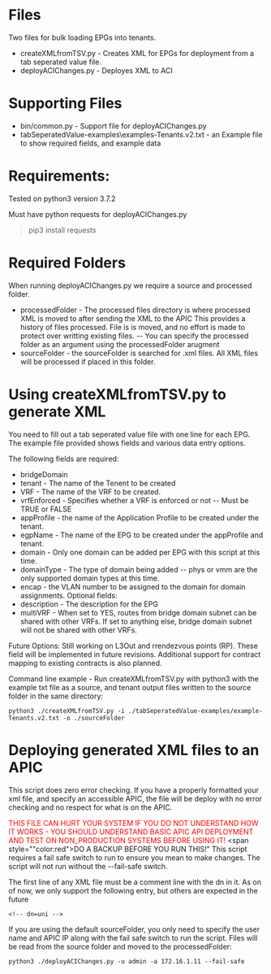 # Files
Two files for bulk loading EPGs into tenants.

- createXMLfromTSV.py - Creates XML for EPGs for deployment from a tab seperated value file.
- deployACIChanges.py - Deployes XML to ACI 

# Supporting Files
- bin/common.py - Support file for deployACIChanges.py
- tabSeperatedValue-examples\examples-Tenants.v2.txt - an Example file to show required fields, and example data

# Requirements:
Tested on python3 version 3.7.2

Must have python requests for deployACIChanges.py

> pip3 install requests

# Required Folders
When running deployACIChanges.py we require a source and processed folder. 

- processedFolder - The processed files directory is where processed XML is moved to after sending the XML to the APIC This provides a history of files processed. File is is moved, and no effort is made to protect over writting existing files.
-- You can specify the processed folder as an argument using the processedFolder arugment
- sourceFolder - the sourceFolder is searched for .xml files. All XML files will be processed if placed in this folder.

# Using createXMLfromTSV.py to generate XML
You need to fill out a tab seperated value file with one line for each EPG. The example file provided shows fields and various data entry options.

The following fields are required:
- bridgeDomain
- tenant - The name of the Tenent to be created
- VRF - The name of the VRF to be created.
- vrfEnforced - Specifies whether a VRF is enforced or not
-- Must be TRUE or FALSE
- appProfile - the name of the Application Profile to be created under the tenant. 
- egpName - The name of the EPG to be created under the appProfile and tenant.
- domain - Only one domain can be added per EPG with this script at this time. 
- domainType - The type of domain being added
-- phys or vmm are the only supported domain types at this time.
- encap - the VLAN number to be assigned to the domain for domain assignments.
Optional fields:
- description - The description for the EPG
- multiVRF - When set to YES, routes from bridge domain subnet can be shared with other VRFs. If set to anything else, bridge domain subnet will not be shared with other VRFs.

Future Options:
Still working on L3Out and rrendezvous points (RP). These field will be implemented in future revisions. Additional support for contract mapping to existing contracts is also planned.

Command line example - Run createXMLfromTSV.py with python3 with the example txt file as a source, and tenant output files written to the source folder in the same directory:

`python3 ./createXMLfromTSV.py -i ./tabSeperatedValue-examples/example-Tenants.v2.txt -o ./sourceFolder`

# Deploying generated XML files to an APIC
This script does zero error checking. If you have a properly formatted your xml file, and specify an accessible APIC, the file will be deploy with no error checking and no respect for what is on the APIC.

<span style="color:red">THIS FILE CAN HURT YOUR SYSTEM IF YOU DO NOT UNDERSTAND HOW IT WORKS - YOU SHOULD UNDERSTAND BASIC APIC API DEPLOYMENT AND TEST ON NON_PRODUCTION SYSTEMS BEFORE USING IT!</span>
<span style=""color:red">DO A BACKUP BEFORE YOU RUN THIS!"</span>
This script requires a fail safe switch to run to ensure you mean to make changes. The script will not run without the --fail-safe switch. 

The first line of any XML file must be a comment line with the dn in it. As on of now, we only support the following entry, but others are expected in the future

`<!-- dn=uni -->`

If you are using the default sourceFolder, you only need to specify the user name and APIC IP along with the fail safe switch to run the script. Files will be read from the source folder and moved to the processedFolder:

`python3 ./deployACIChanges.py -u admin -a 172.16.1.11 --fail-safe`



